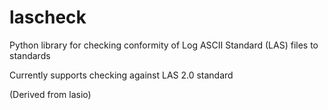 # lascheck
Python library for checking conformity of Log ASCII Standard (LAS) files to standards

Currently supports checking against LAS 2.0 standard

(Derived from lasio)
